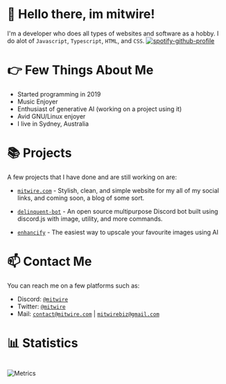 # 👋 Hello there, im mitwire! 
I'm a developer who does all types of websites and software as a hobby. I do alot of `Javascript`, `Typescript`, `HTML`, and `CSS`. 
[![spotify-github-profile](https://spotify-github-profile.kittinanx.com/api/view?uid=gsrim9cqizslza8dz1wv21h07&cover_image=true&theme=default&show_offline=false&background_color=121212&interchange=false)](https://github.com/kittinan/spotify-github-profile)

# 👉 Few Things About Me
+ Started programming in 2019
+ Music Enjoyer
+ Enthusiast of generative AI (working on a project using it)
+ Avid GNU/Linux enjoyer
+ I live in Sydney, Australia
# 📚 Projects
A few projects that I have done and are still working on are:

- [`mitwire.com`](https://github.com/mitwire/mitwire.com) - Stylish, clean, and simple website for my all of my social links, and coming soon, a blog of some sort.

- [`delinquent-bot`](https://github.com/mitwire/delinquent-bot) - An open source multipurpose Discord bot built using discord.js with image, utility, and more commands.

- [`enhancify`](https://github.com/mitwire/enhancify) - The easiest way to upscale your favourite images using AI



# 📫 Contact Me
You can reach me on a few platforms such as:
- Discord: [`@mitwire`](https://discordapp.com/users/629358391877435412)
- Twitter: [`@mitwire`](https://twitter.com/mitwire)
- Mail: [`contact@mitwire.com`](mailto:contact@mitwire.com) | [`mitwirebiz@gmail.com`](mailto:mitwirebiz@gmail.com)

# 📊 Statistics
<img src="https://komarev.com/ghpvc/?username=mitwire" alt="" align="center" />

![Metrics](https://metrics.lecoq.io/mitwire?template=classic&languages=1&base=header%2C%20activity%2C%20community%2C%20repositories%2C%20metadata&base.indepth=false&base.hireable=false&base.skip=false&languages=false&languages.limit=8&languages.threshold=0%25&languages.other=false&languages.colors=github&languages.sections=most-used&languages.indepth=false&languages.analysis.timeout=15&languages.analysis.timeout.repositories=7.5&languages.categories=markup%2C%20programming&languages.recent.categories=markup%2C%20programming&languages.recent.load=300&languages.recent.days=14&config.timezone=Australia%2FSydney)





